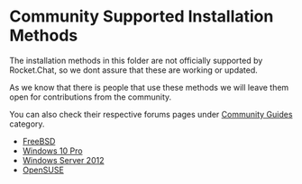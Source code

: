 # Community Supported Installation Methods

The installation methods in this folder are not officially supported by Rocket.Chat, so we dont assure that these are working or updated.

As we know that there is people that use these methods we will leave them open for contributions from the community.

You can also check their respective forums pages under [Community Guides](https://forums.rocket.chat/c/community-guides) category.

- [FreeBSD](freebsd/)
- [Windows 10 Pro](windows-10-pro/)
- [Windows Server 2012](windows-server/)
- [OpenSUSE](opensuse/)
